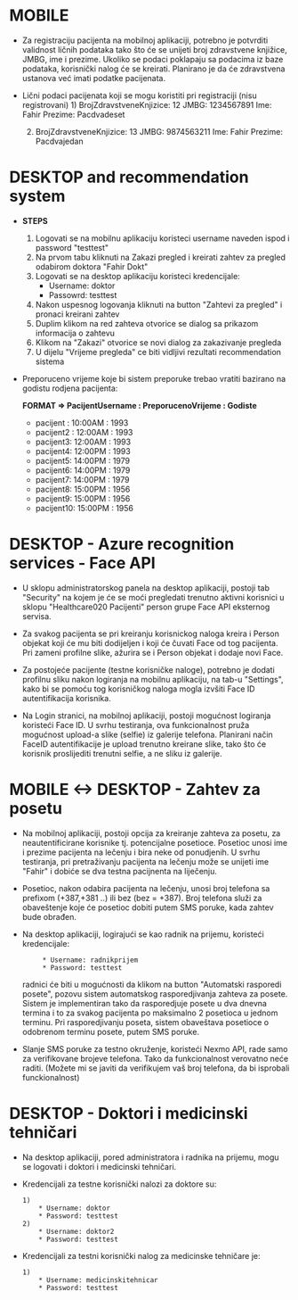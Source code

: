 # MOBILE

  - Za registraciju pacijenta na mobilnoj aplikaciji, potrebno je potvrditi validnost ličnih podataka
    tako što će se unijeti broj zdravstvene knjižice, JMBG, ime i prezime. Ukoliko se podaci poklapaju
    sa podacima iz baze podataka, korisnički nalog će se kreirati.
    Planirano je da će zdravstvena ustanova već imati podatke pacijenata.

  - Lični podaci pacijenata koji se mogu koristiti pri registraciji (nisu registrovani)
      1)
         BrojZdravstveneKnjizice: 12
         JMBG: 1234567891
         Ime: Fahir
         Prezime: Pacdvadeset

      2)
         BrojZdravstveneKnjizice: 13
         JMBG: 9874563211
         Ime: Fahir
         Prezime: Pacdvajedan


# DESKTOP and recommendation system

 - **STEPS**
     1) Logovati se na mobilnu aplikaciju koristeci username naveden ispod i password "testtest"
     2) Na prvom tabu kliknuti na Zakazi pregled i kreirati zahtev za pregled odabirom doktora "Fahir Dokt"
     3) Logovati se na desktop aplikaciju koristeci kredencijale:
           * Username: doktor
           * Passowrd: testtest
     4) Nakon uspesnog logovanja kliknuti na button "Zahtevi za pregled" i pronaci kreirani zahtev
     5) Duplim klikom na red zahteva otvorice se dialog sa prikazom informacija o zahtevu
     6) Klikom na "Zakazi" otvorice se novi dialog za zakazivanje pregleda
     7) U dijelu "Vrijeme pregleda" ce biti vidljivi rezultati recommendation sistema

 - Preporuceno vrijeme koje bi sistem preporuke trebao vratiti bazirano na godistu rodjena pacijenta:

     **FORMAT => PacijentUsername : PreporucenoVrijeme : Godiste**

     * pacijent : 10:00AM : 1993
     * pacijent2 : 12:00AM : 1993
     * pacijent3: 12:00AM : 1993
     * pacijent4: 12:00PM : 1993
     * pacijent5: 14:00PM : 1979
     * pacijent6: 14:00PM : 1979
     * pacijent7: 14:00PM : 1979
     * pacijent8: 15:00PM : 1956
     * pacijent9: 15:00PM : 1956
     * pacijent10: 15:00PM : 1956



# DESKTOP - Azure recognition services - Face API

 - U sklopu administratorskog panela na desktop aplikaciji, postoji tab "Security"
   na kojem je će se moći pregledati trenutno aktivni korisnici u sklopu "Healthcare020 Pacijenti"
   person grupe  Face API eksternog servisa.

 - Za svakog pacijenta se pri kreiranju korisnickog naloga kreira i Person objekat koji će mu biti
   dodijeljen i koji će čuvati Face od tog pacijenta. Pri zameni profilne slike, ažurira se i Person
   objekat i dodaje novi Face.

 - Za postojeće pacijente (testne korisničke naloge), potrebno je dodati profilnu sliku nakon logiranja na mobilnu aplikaciju,
   na tab-u "Settings", kako bi se pomoću tog korisničkog naloga mogla izvšiti Face ID autentifikacija korisnika.

 - Na Login stranici, na mobilnoj aplikaciji, postoji mogućnost logiranja koristeći Face ID.
   U svrhu testiranja, ova funkcionalnost pruža mogućnost upload-a slike (selfie)
   iz galerije telefona. Planirani način FaceID autentifikacije je upload trenutno kreirane slike,
   tako što će korisnik proslijediti trenutni selfie, a ne sliku iz galerije.


# MOBILE <-> DESKTOP - Zahtev za posetu

- Na mobilnoj aplikaciji, postoji opcija za kreiranje zahteva za posetu, za neautentificirane
  korisnike tj. potencijalne posetioce. Posetioc unosi ime i prezime pacijenta na lečenju i bira
  neke od ponudjenih.
  U svrhu testiranja, pri pretraživanju pacijenta na lečenju može se unijeti ime "Fahir" i dobiće se dva testna pacijnenta na liječenju.

- Posetioc, nakon odabira pacijenta na lečenju, unosi broj telefona sa prefixom (+387,+381 ..) ili bez (bez = +387).
  Broj telefona služi za obaveštenje koje će posetioc dobiti putem SMS poruke, kada zahtev bude obrađen.

- Na desktop aplikaciji, logirajući se kao radnik na prijemu, koristeći kredencijale:

           * Username: radnikprijem
           * Password: testtest

  radnici će biti u mogućnosti da klikom na button "Automatski rasporedi posete", pozovu sistem automatskog rasporedjivanja zahteva za posete.
  Sistem je implementiran tako da rasporedjuje posete u dva dnevna termina i to za svakog pacijenta po maksimalno 2 posetioca u jednom terminu.
  Pri rasporedjivanju poseta, sistem obaveštava posetioce o odobrenom terminu posete, putem SMS poruke.

- Slanje SMS poruke za testno okruženje, koristeći Nexmo API, rade samo za verifikovane brojeve telefona. Tako da funkcionalnost verovatno neće raditi.
  (Možete mi se javiti da verifikujem vaš broj telefona, da bi isprobali funckionalnost)


# DESKTOP - Doktori i medicinski tehničari

 - Na desktop aplikaciji, pored administratora i radnika na prijemu, mogu se logovati i doktori i medicinski tehničari.

 - Kredencijali za testne korisnički nalozi za doktore su:

       1)
           * Username: doktor
           * Password: testtest
       2)
           * Username: doktor2
           * Password: testtest

 - Kredencijali za testni korisnički nalog za medicinske tehničare je:

       1)
           * Username: medicinskitehnicar
           * Password: testtest
